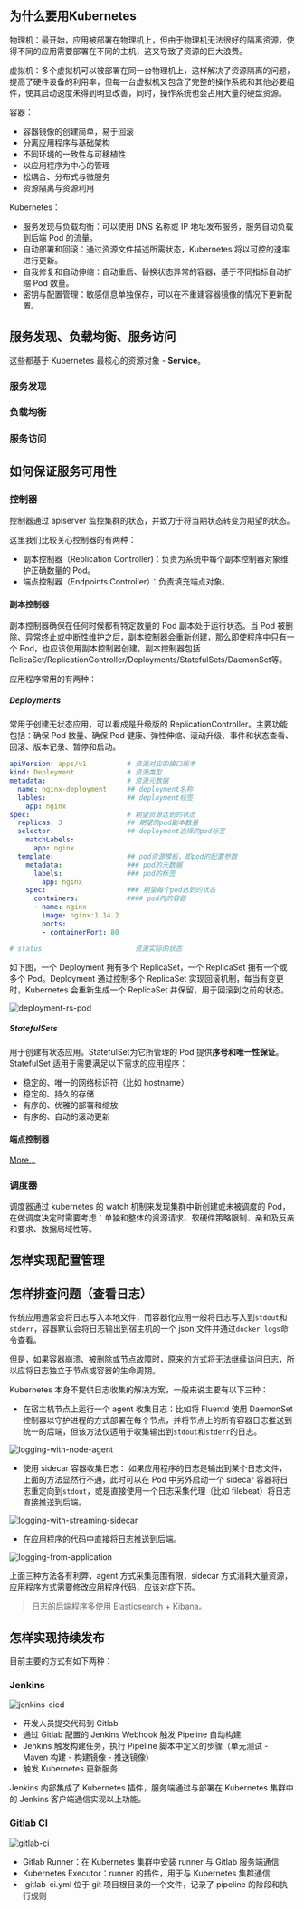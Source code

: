 ## 为什么要用Kubernetes

物理机：最开始，应用被部署在物理机上，但由于物理机无法很好的隔离资源，使得不同的应用需要部署在不同的主机，这又导致了资源的巨大浪费。

虚拟机：多个虚拟机可以被部署在同一台物理机上，这样解决了资源隔离的问题，提高了硬件设备的利用率，但每一台虚拟机又包含了完整的操作系统和其他必要组件，使其启动速度未得到明显改善，同时，操作系统也会占用大量的硬盘资源。

容器：

*  容器镜像的创建简单，易于回滚
*  分离应用程序与基础架构
*  不同环境的一致性与可移植性
*  以应用程序为中心的管理
*  松耦合、分布式与微服务
*  资源隔离与资源利用

Kubernetes：

* 服务发现与负载均衡：可以使用 DNS 名称或 IP 地址发布服务，服务自动负载到后端 Pod 的流量。
* 自动部署和回滚：通过资源文件描述所需状态，Kubernetes 将以可控的速率进行更新。
* 自我修复和自动伸缩：自动重启、替换状态异常的容器，基于不同指标自动扩缩 Pod 数量。
* 密钥与配置管理：敏感信息单独保存，可以在不重建容器镜像的情况下更新配置。

## 服务发现、负载均衡、服务访问
这些都基于 Kubernetes 最核心的资源对象 - **Service**。

### 服务发现

### 负载均衡

### 服务访问


## 如何保证服务可用性
### 控制器
控制器通过 apiserver 监控集群的状态，并致力于将当期状态转变为期望的状态。

这里我们比较关心控制器的有两种：

* 副本控制器（Replication Controller)：负责为系统中每个副本控制器对象维护正确数量的 Pod。
* 端点控制器（Endpoints Controller）：负责填充端点对象。 

#### 副本控制器
副本控制器确保在任何时候都有特定数量的 Pod 副本处于运行状态。当 Pod 被删除、异常终止或中断性维护之后，副本控制器会重新创建，那么即使程序中只有一个 Pod，也应该使用副本控制器创建。副本控制器包括 RelicaSet/ReplicationController/Deployments/StatefulSets/DaemonSet等。

应用程序常用的有两种：

##### Deployments
常用于创建无状态应用，可以看成是升级版的 ReplicationController。主要功能包括：确保 Pod 数量、确保 Pod 健康、弹性伸缩、滚动升级、事件和状态查看、回滚、版本记录、暂停和启动。

```yaml
apiVersion: apps/v1          # 资源对应的接口版本
kind: Deployment             # 资源类型
metadata:                    # 资源元数据
  name: nginx-deployment     ## deployment名称
  lables:                    ## deployment标签
    app: nginx
spec:                        # 期望资源达到的状态
  replicas: 3                ## 期望的pod副本数量
  selector:                  ## deployment选择的pod标签
    matchLabels:
      app: nginx
  template:                  ## pod资源模板，即pod的配置参数
    metadata:                ### pod的元数据
      labels:                ### pod的标签
        app: nginx
    spec:                    ### 期望每个pod达到的状态
      containers:            #### pod内的容器
      - name: nginx
        image: nginx:1.14.2
        ports:
        - containerPort: 80

# status                       资源实际的状态
```

如下图，一个 Deployment 拥有多个 ReplicaSet，一个 ReplicaSet 拥有一个或多个 Pod。Deployment 通过控制多个 ReplicaSet 实现回滚机制，每当有变更时，Kubernetes 会重新生成一个 ReplicaSet 并保留，用于回滚到之前的状态。
  
![deployment-rs-pod](./pictures/deployment-rs-pod.png)

##### StatefulSets
用于创建有状态应用。StatefulSet为它所管理的 Pod 提供**序号和唯一性保证**。StatefulSet 适用于需要满足以下需求的应用程序：

* 稳定的、唯一的网络标识符（比如 hostname）
* 稳定的、持久的存储
* 有序的、优雅的部署和缩放
* 有序的、自动的滚动更新

#### 端点控制器

[More...](./components/controller.md)

### 调度器
调度器通过 kubernetes 的 watch 机制来发现集群中新创建或未被调度的 Pod，在做调度决定时需要考虑：单独和整体的资源请求、软硬件策略限制、亲和及反亲和要求、数据局域性等。

## 怎样实现配置管理

## 怎样排查问题（查看日志）
传统应用通常会将日志写入本地文件，而容器化应用一般将日志写入到<code>stdout</code>和<code>stderr</code>，容器默认会将日志输出到宿主机的一个 json 文件并通过<code>docker logs</code>命令查看。

但是，如果容器崩溃、被删除或节点故障时，原来的方式将无法继续访问日志，所以应将日志独立于节点或容器的生命周期。

Kubernetes 本身不提供日志收集的解决方案，一般来说主要有以下三种：
* 在宿主机节点上运行一个 agent 收集日志：比如将 Fluentd 使用 DaemonSet 控制器以守护进程的方式部署在每个节点，并将节点上的所有容器日志推送到统一的后端，但该方法仅适用于收集输出到<code>stdout</code>和<code>stderr</code>的日志。

![logging-with-node-agent](./pictures/logging-with-node-agent.png)

* 使用 sidecar 容器收集日志： 如果应用程序的日志是输出到某个日志文件，上面的方法显然行不通，此时可以在 Pod 中另外启动一个 sidecar 容器将日志重定向到<code>stdout</code>，或是直接使用一个日志采集代理（比如 filebeat）将日志直接推送到后端。

![logging-with-streaming-sidecar](./pictures/logging-with-streaming-sidecar.png)

* 在应用程序的代码中直接将日志推送到后端。
  
![logging-from-application](./pictures/logging-from-application.png)

上面三种方法各有利弊，agent 方式采集范围有限，sidecar 方式消耗大量资源，应用程序方式需要修改应用程序代码，应该对症下药。
> 日志的后端程序多使用 Elasticsearch + Kibana。

## 怎样实现持续发布
目前主要的方式有如下两种：

### Jenkins
![jenkins-cicd](./pictures/jenkins-cicd.jpg)
* 开发人员提交代码到 Gitlab
* 通过 Gitlab 配置的 Jenkins Webhook 触发 Pipeline 自动构建
* Jenkins 触发构建任务，执行 Pipeline 脚本中定义的步骤（单元测试 - Maven 构建 - 构建镜像 - 推送镜像）
* 触发 Kubernetes 更新服务

Jenkins 内部集成了 Kubernetes 插件，服务端通过与部署在 Kubernetes 集群中的 Jenkins 客户端通信实现以上功能。

### Gitlab CI
![gitlab-ci](./pictures/gitlab-ci.png)

* Gitlab Runner：在 Kubernetes 集群中安装 runner 与 Gitlab 服务端通信
* Kubernetes Executor：runner 的插件，用于与 Kubernetes 集群通信
* .gitlab-ci.yml 位于 git 项目根目录的一个文件，记录了 pipeline 的阶段和执行规则